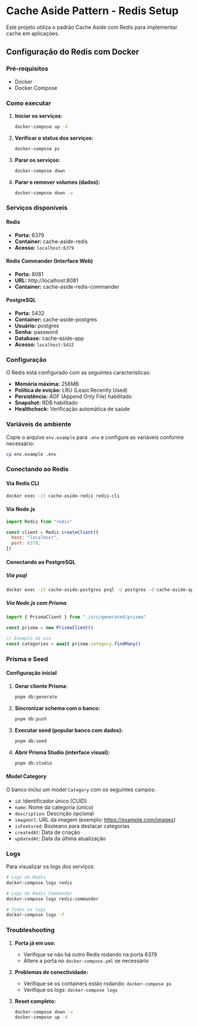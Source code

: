 # Cache Aside Pattern - Redis Setup

Este projeto utiliza o padrão Cache Aside com Redis para implementar cache em aplicações.

## Configuração do Redis com Docker

### Pré-requisitos

- Docker
- Docker Compose

### Como executar

1. **Iniciar os serviços:**

   ```bash
   docker-compose up -d
   ```

2. **Verificar o status dos serviços:**

   ```bash
   docker-compose ps
   ```

3. **Parar os serviços:**

   ```bash
   docker-compose down
   ```

4. **Parar e remover volumes (dados):**
   ```bash
   docker-compose down -v
   ```

### Serviços disponíveis

#### Redis

- **Porta:** 6379
- **Container:** cache-aside-redis
- **Acesso:** `localhost:6379`

#### Redis Commander (Interface Web)

- **Porta:** 8081
- **URL:** http://localhost:8081
- **Container:** cache-aside-redis-commander

#### PostgreSQL

- **Porta:** 5432
- **Container:** cache-aside-postgres
- **Usuário:** postgres
- **Senha:** password
- **Database:** cache-aside-app
- **Acesso:** `localhost:5432`

### Configuração

O Redis está configurado com as seguintes características:

- **Memória máxima:** 256MB
- **Política de evição:** LRU (Least Recently Used)
- **Persistência:** AOF (Append Only File) habilitado
- **Snapshot:** RDB habilitado
- **Healthcheck:** Verificação automática de saúde

### Variáveis de ambiente

Copie o arquivo `env.example` para `.env` e configure as variáveis conforme necessário:

```bash
cp env.example .env
```

### Conectando ao Redis

#### Via Redis CLI

```bash
docker exec -it cache-aside-redis redis-cli
```

#### Via Node.js

```javascript
import Redis from "redis"

const client = Redis.createClient({
  host: "localhost",
  port: 6379,
})
```

#### Conectando ao PostgreSQL

##### Via psql

```bash
docker exec -it cache-aside-postgres psql -U postgres -d cache-aside-app
```

##### Via Node.js com Prisma

```javascript
import { PrismaClient } from "./src/generated/prisma"

const prisma = new PrismaClient()

// Exemplo de uso
const categories = await prisma.category.findMany()
```

### Prisma e Seed

#### Configuração inicial

1. **Gerar cliente Prisma:**

   ```bash
   pnpm db:generate
   ```

2. **Sincronizar schema com o banco:**

   ```bash
   pnpm db:push
   ```

3. **Executar seed (popular banco com dados):**

   ```bash
   pnpm db:seed
   ```

4. **Abrir Prisma Studio (interface visual):**
   ```bash
   pnpm db:studio
   ```

#### Model Category

O banco inclui um model `Category` com os seguintes campos:

- `id`: Identificador único (CUID)
- `name`: Nome da categoria (único)
- `description`: Descrição opcional
- `imageUrl`: URL da imagem (exemplo: https://example.com/images)
- `isFeatured`: Booleano para destacar categorias
- `createdAt`: Data de criação
- `updatedAt`: Data da última atualização

### Logs

Para visualizar os logs dos serviços:

```bash
# Logs do Redis
docker-compose logs redis

# Logs do Redis Commander
docker-compose logs redis-commander

# Todos os logs
docker-compose logs -f
```

### Troubleshooting

1. **Porta já em uso:**
   - Verifique se não há outro Redis rodando na porta 6379
   - Altere a porta no `docker-compose.yml` se necessário

2. **Problemas de conectividade:**
   - Verifique se os containers estão rodando: `docker-compose ps`
   - Verifique os logs: `docker-compose logs`

3. **Reset completo:**
   ```bash
   docker-compose down -v
   docker-compose up -d
   ```
